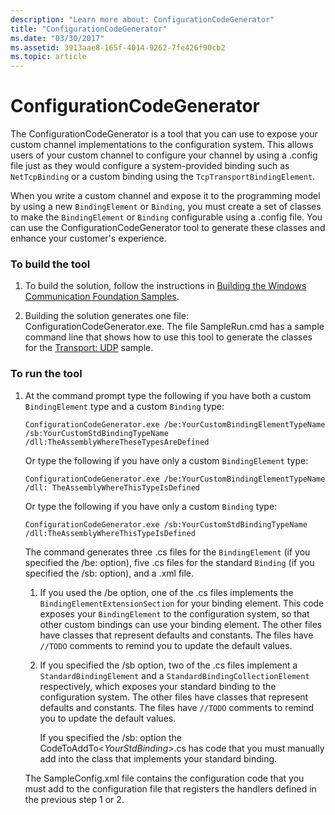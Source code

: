 ```yaml
---
description: "Learn more about: ConfigurationCodeGenerator"
title: "ConfigurationCodeGenerator"
ms.date: "03/30/2017"
ms.assetid: 3913aae8-165f-4014-9262-7fe426f90cb2
ms.topic: article
---
```

# ConfigurationCodeGenerator

The ConfigurationCodeGenerator is a tool that you can use to expose your custom channel implementations to the configuration system. This allows users of your custom channel to configure your channel by using a .config file just as they would configure a system-provided binding such as `NetTcpBinding` or a custom binding using the `TcpTransportBindingElement`.

When you write a custom channel and expose it to the programming model by using a new `BindingElement` or `Binding`, you must create a set of classes to make the `BindingElement` or `Binding` configurable using a .config file. You can use the ConfigurationCodeGenerator tool to generate these classes and enhance your customer's experience.

### To build the tool

1. To build the solution, follow the instructions in [Building the Windows Communication Foundation Samples](building-the-samples.md).

2. Building the solution generates one file: ConfigurationCodeGenerator.exe. The file SampleRun.cmd has a sample command line that shows how to use this tool to generate the classes for the [Transport: UDP](transport-udp.md) sample.

### To run the tool

1. At the command prompt type the following if you have both a custom `BindingElement` type and a custom `Binding` type:

    ```console
    ConfigurationCodeGenerator.exe /be:YourCustomBindingElementTypeName /sb:YourCustomStdBindingTypeName /dll:TheAssemblyWhereTheseTypesAreDefined
    ```

     Or type the following if you have only a custom `BindingElement` type:

    ```console
    ConfigurationCodeGenerator.exe /be:YourCustomBindingElementTypeName /dll: TheAssemblyWhereThisTypeIsDefined
    ```

     Or type the following if you have only a custom `Binding` type:

    ```console
    ConfigurationCodeGenerator.exe /sb:YourCustomStdBindingTypeName /dll:TheAssemblyWhereThisTypeIsDefined
    ```

     The command generates three .cs files for the `BindingElement` (if you specified the /be: option), five .cs files for the standard `Binding` (if you specified the /sb: option), and a .xml file.

    1. If you used the /be option, one of the .cs files implements the `BindingElementExtensionSection` for your binding element. This code exposes your `BindingElement` to the configuration system, so that other custom bindings can use your binding element. The other files have classes that represent defaults and constants. The files have `//TODO` comments to remind you to update the default values.

    2. If you specified the /sb option, two of the .cs files implement a `StandardBindingElement` and a `StandardBindingCollectionElement` respectively, which exposes your standard binding to the configuration system. The other files have classes that represent defaults and constants. The files have `//TODO` comments to remind you to update the default values.

         If you specified the /sb: option the CodeToAddTo\<*YourStdBinding*>.cs has code that you must manually add into the class that implements your standard binding.

     The SampleConfig.xml file contains the configuration code that you must add to the configuration file that registers the handlers defined in the previous step 1 or 2.
